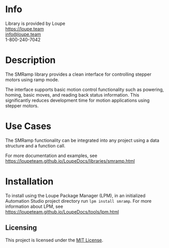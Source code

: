 # Info
Library is provided by Loupe  
https://loupe.team  
info@loupe.team  
1-800-240-7042  

# Description
The SMRamp library provides a clean interface for controlling stepper motors using ramp mode.

The interface supports basic motion control functionality such as powering, homing, basic moves, and reading back status information. This significantly reduces development time for motion applications using stepper motors.

# Use Cases
The SMRamp functionality can be integrated into any project using a data structure and a function call.

For more documentation and examples, see https://loupeteam.github.io/LoupeDocs/libraries/smramp.html

# Installation
To install using the Loupe Package Manager (LPM), in an initialized Automation Studio project directory run `lpm install smramp`. For more information about LPM, see https://loupeteam.github.io/LoupeDocs/tools/lpm.html

## Licensing

This project is licensed under the [MIT License](LICENSE).